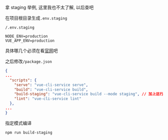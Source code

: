 拿 staging 举例, 这里我也不太了解, 以后查吧

在项目根目录生成`.env.staging`

`/.env.staging`
```env
NODE_ENV=production
VUE_APP_ENV=production
```
具体哪几个必须在看[官网](https://cli.vuejs.org/guide/mode-and-env.html)吧

之后修改`/package.json`
```json
{
...
  "scripts": {
    "serve": "vue-cli-service serve",
    "build": "vue-cli-service build",
    "build-staging": "vue-cli-service build --mode staging", // 加上这行
    "lint": "vue-cli-service lint"
  },
...
}
```

指定模式编译
```console
npm run build-staging
```